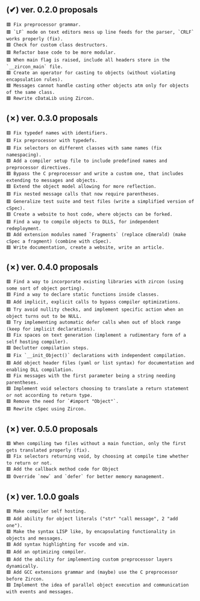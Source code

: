 ## (✔) ver. 0.2.0 proposals
    🟩 Fix preprocessor grammar.
    🟩 `LF` mode on text editors mess up line feeds for the parser, `CRLF` works properly (fix).
    🟩 Check for custom class destructors.
    🟩 Refactor base code to be more modular.
    🟩 When main flag is raised, include all headers store in the `__zircon_main` file.
    🟩 Create an operator for casting to objects (without violating encapsulation rules).
    🟩 Messages cannot handle casting other objects atm only for objects of the same class.
    🟩 Rewrite cDataLib using Zircon.

## (✗) ver. 0.3.0 proposals
    🟥 Fix typedef names with identifiers.
    🟥 Fix preprocessor with typedefs.
    🟥 Fix selectors on different classes with same names (fix namespacing).
    🟥 Add a compiler setup file to include predefined names and preprocessor directives.
    🟥 Bypass the C preprocessor and write a custom one, that includes extending to messages and objects.
    🟥 Extend the object model allowing for more reflection.
    🟥 Fix nested message calls that now require parentheses.
    🟥 Generalize test suite and test files (write a simplified version of cSpec).
    🟥 Create a website to host code, where objects can be forked.
    🟥 Find a way to compile objects to DLLS, for independent redeployment.
    🟥 Add extension modules named `Fragments` (replace cEmerald) (make cSpec a fragment) (combine with cSpec).
    🟥 Write documentation, create a website, write an article.

## (✗) ver. 0.4.0 proposals
    🟥 Find a way to incorporate existing libraries with zircon (using some sort of object porting).
    🟥 Find a way to declare static functions inside classes.
    🟥 Add implicit, explicit calls to bypass compiler optimizations.
    🟥 Try avoid nullity checks, and implement specific action when an object turns out to be NULL.
    🟥 Try implementing automatic defer calls when out of block range (keep for implicit declarations).
    🟥 Fix spaces on text generation (implement a rudimentary form of a self hosting compiler).
    🟥 Declutter compilation steps.
    🟩 Fix `__init_Object()` declarations with independent compilation.
    🟥 Add object header files (yaml or list syntax) for documentation and enabling DLL compilation.
    🟥 Fix messages with the first parameter being a string needing parentheses.
    🟥 Implement void selectors choosing to translate a return statement or not according to return type.
    🟥 Remove the need for `#import "Object"`.
    🟥 Rewrite cSpec using Zircon.

## (✗) ver. 0.5.0 proposals
    🟥 When compiling two files without a main function, only the first gets translated properly (fix).
    🟥 Fix selectors returning void, by choosing at compile time whether to return or not.
    🟥 Add the callback method code for Object
    🟥 Override `new` and `defer` for better memory management.

## (✗) ver. 1.0.0 goals
    🟥 Make compiler self hosting.
    🟥 Add ability for object literals ("str" "call message", 2 "add one").
    🟥 Make the syntax LISP like, by encapsulating functionality in objects and messages.
    🟥 Add syntax highlighting for vscode and vim.
    🟥 Add an optimizing compiler.
    🟥 Add the ability for implementing custom preprocessor layers dynamically.
    🟥 Add GCC extensions grammar and (maybe) use the C preprocessor before Zircon.
    🟥 Implement the idea of parallel object execution and communication with events and messages.
